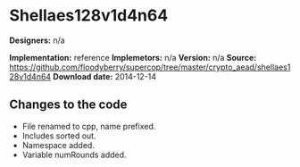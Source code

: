 # Shellaes128v1d4n64

**Designers:** n/a

**Implementation:** reference
**Implemetors:** n/a
**Version:** n/a
**Source:** https://github.com/floodyberry/supercop/tree/master/crypto_aead/shellaes128v1d4n64
**Download date:** 2014-12-14

## Changes to the code

* File renamed to cpp, name prefixed.
* Includes sorted out.
* Namespace added.
* Variable numRounds added.
